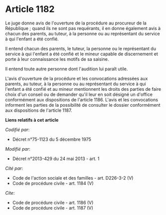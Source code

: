 # Article 1182

Le juge donne avis de l'ouverture de la procédure au procureur de la République ; quand ils ne sont pas requérants, il en
donne également avis à chacun des parents, au tuteur, à la personne ou au représentant du service à qui l'enfant a été
confié. 

Il entend chacun des parents, le tuteur, la personne ou le représentant du service à qui l'enfant a été confié et le mineur
capable de discernement et porte à leur connaissance les motifs de sa saisine. 

Il entend toute autre personne dont l'audition lui paraît utile. 

L'avis d'ouverture de la procédure et les convocations adressées aux parents, au tuteur, à la personne ou au représentant du
service à qui l'enfant a été confié et au mineur mentionnent les droits des parties de faire choix d'un conseil ou de
demander qu'il leur en soit désigné un d'office conformément aux dispositions de l'article 1186. L'avis et les convocations
informent les parties de la possibilité de consulter le dossier conformément aux dispositions de l'article 1187.

**Liens relatifs à cet article**

_Codifié par_:

  - Décret n°75-1123 du 5 décembre 1975

_Modifié par_:

  - Décret n°2013-429 du 24 mai 2013 - art. 1

_Cité par_:

  - Code de l'action sociale et des familles - art. D226-3-2 (V)
  - Code de procédure civile - art. 1184 (V)

_Cite_:

  - Code de procédure civile - art. 1186 (V)
  - Code de procédure civile - art. 1187 (V)
